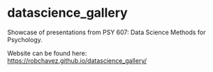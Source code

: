 # datascience_gallery
Showcase of presentations from PSY 607: Data Science Methods for Psychology.

Website can be found here: https://robchavez.github.io/datascience_gallery/
